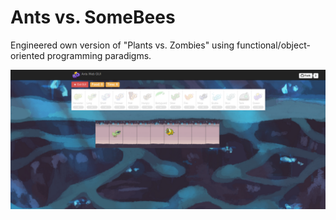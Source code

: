 # Ants vs. SomeBees
Engineered own version of "Plants vs. Zombies" using functional/object-oriented programming paradigms.

![Image description](./img/new_ants_gui.png)
